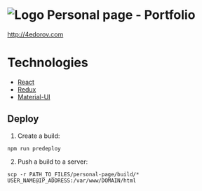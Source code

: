 # ![Logo](/public/favicon_new.ico) Personal page - Portfolio

http://4edorov.com

# Technologies

- [React](https://reactjs.org/)
- [Redux](https://redux.js.org/)
- [Material-UI](https://material-ui-next.com/)

## Deploy

1. Create a build:
```
npm run predeploy
```
2. Push a build to a server:
```
scp -r PATH_TO_FILES/personal-page/build/* USER_NAME@IP_ADDRESS:/var/www/DOMAIN/html
```
